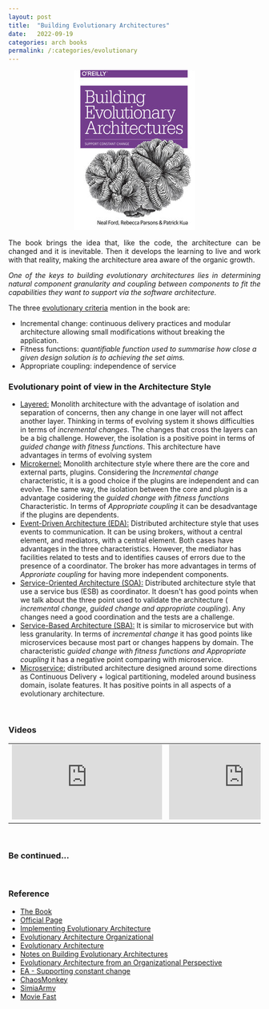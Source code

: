 ```yaml
---
layout: post
title:  "Building Evolutionary Architectures"
date:   2022-09-19
categories: arch books
permalink: /:categories/evolutionary
---
```


<p><center>
  <img src="/img/books/evolarch.png" />
</center></p>

<p style="text-align: justify;">The book brings the idea that, like the code, the architecture can be changed and it is inevitable. Then it develops the learning to live and work with that reality, making the architecture area aware of the organic growth.</p>

<p style="text-align: justify;"><em>One of the keys to building evolutionary architectures lies in determining natural component granularity and coupling between components to fit the capabilities they want to support via the software architecture.</em></p>

<p style="text-align: justify;">The three <a href="https://evolutionaryarchitecture.com/precis.html">evolutionary criteria</a> mention in the book are:</p>

<ul>
  <li>Incremental change: continuous delivery practices and modular architecture allowing small modifications without breaking the application. </li>
  <li>Fitness functions: <em>quantifiable function used to summarise how close a given design solution is to achieving the set aims.</em></li>
  <li>Appropriate coupling: independence of service</li>
</ul>


<h3>Evolutionary point of view in the Architecture Style</h3>

<ul>
  <li><a href="https://fabiana2611.github.io/arch/books/sw-arch-p2#Layered">Layered:</a> Monolith architecture with the advantage of isolation and separation of concerns, then any change in one layer will not affect another layer. Thinking in terms of evolving system it shows difficulties in terms of <em>incremental changes</em>. The changes that cross the layers can be a big challenge. However, the isolation is a positive point in terms of <em>guided change with fitness functions</em>. This architecture have advantages in terms of evolving system  </li>
  <li><a href="https://fabiana2611.github.io/arch/books/sw-arch-p2#Microkernel">Microkernel:</a> Monolith architecture style where there are the core and external parts, plugins. Considering the <em>Incremental change</em> characteristic, it is a good choice if the plugins are independent and can evolve. The same way, the isolation between the core and plugin is a advantage cosidering the <em>guided change with fitness functions</em> Characteristic. In terms of <em>Appropriate coupling</em> it can be desadvantage if the plugins are dependents.</li>
  <li><a href="https://fabiana2611.github.io/arch/books/sw-arch-p2#EDA">Event-Driven Architecture (EDA):</a> Distributed architecture style that uses events to communication. It can be using brokers, without a central element, and mediators, with a central element. Both cases have advantages in the three characteristics. However, the mediator has facilities related to tests and to identifies causes of errors due to the presence of a coordinator. The broker has more advantages in terms of <em>Approriate coupling</em> for having more independent components.</li>
  <li><a href="https://fabiana2611.github.io/arch/books/sw-arch-p2#SOA">Service-Oriented Architecture (SOA):</a> Distributed architecture style that use a service bus (ESB) as coordinator. It doesn't has good points when we talk about the three point used to validate the architecture (<em> incremental change, guided change and appropriate coupling</em>). Any changes need a good coordination and the tests are a challenge.
  <li><a href="https://fabiana2611.github.io/arch/books/sw-arch-p2#ServiceBased">Service-Based Architecture (SBA):</a> It is similar to microservice but with less granularity. In terms of <em>incremental change</em> it has good points like microservices because most part or changes happens by domain. The characteristic <em>guided change with fitness functions and Appropriate coupling</em> it has a negative point comparing with microservice.</li>
  <li><a href="https://fabiana2611.github.io/arch/books/sw-arch-p2#Microservice">Microservice:</a> distributed architecture designed around some directions as Continuous Delivery + logical partitioning, modeled around business domain, isolate features. It has positive points in all aspects of a evolutionary architecture.</li>
  </li>
</ul>


<br />
<h3>Videos</h3>

<table>
  <tr>
    <td><iframe src="https://www.youtube.com/embed/xJj9vgDz33U" title="YouTube video player" frameborder="0" allow="accelerometer; autoplay; clipboard-write; encrypted-media; gyroscope; picture-in-picture" allowfullscreen></iframe>
    </td>
    <td><iframe src="https://www.youtube.com/embed/8bEsNT7jdC4" title="YouTube video player" frameborder="0" allow="accelerometer; autoplay; clipboard-write; encrypted-media; gyroscope; picture-in-picture" allowfullscreen></iframe>
    </td>
    <td><iframe src="https://www.youtube.com/embed/UV_B-ioocpY" title="YouTube video player" frameborder="0" allow="accelerometer; autoplay; clipboard-write; encrypted-media; gyroscope; picture-in-picture" allowfullscreen></iframe>
    </td>
  </tr>
</table>


<br />
<h3>Be continued...</h3>

<br />
<h3>Reference</h3>

<ul>
  <li><a href="https://www.thoughtworks.com/insights/books/building-evolutionary-architectures">The Book</a></li>
  <li><a href="https://evolutionaryarchitecture.com/">Official Page</a></li>
  <li><a href="https://www.infoq.com/articles/implementing-evolutionary-architecture/">Implementing Evolutionary Architecture</a></li>
  <li><a href="https://www.infoq.com/articles/evolutionary-architecture-organizational/">Evolutionary Architecture Organizational</a></li>
  <li><a href="https://www.sqli.nl/en/blog/evolutionary-architecture">Evolutionary Architecture</a></li>
  <li><a href="https://lethain.com/building-evolutionary-architectures/">Notes on Building Evolutionary Architectures</a></li>
  <li><a href="https://www.infoq.com/articles/evolutionary-architecture-organizational/">Evolutionary Architecture from an Organizational Perspective
</a></li>
  <li><a href="https://www.sqli.com/nl-en/insights/blog/evolutionary-architecture-supporting-constant-change">EA - Supporting constant change</a></li>
  <li><a href="https://github.com/Netflix/chaosmonkey">ChaosMonkey</a></li>
  <li><a href="https://github.com/Netflix/SimianArmy">SimiaArmy</a></li>
  <li><a href="https://github.blog/2015-12-15-move-fast/">Movie Fast</a></li>
</ul>
